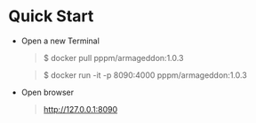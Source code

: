 # Quick Start


* Open a new Terminal
    > $ docker pull pppm/armageddon:1.0.3
    
    > $ docker run -it -p 8090:4000 pppm/armageddon:1.0.3
    
* Open browser
    > http://127.0.0.1:8090